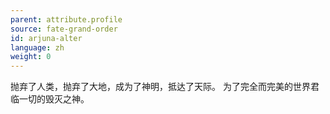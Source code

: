 ```yaml
---
parent: attribute.profile
source: fate-grand-order
id: arjuna-alter
language: zh
weight: 0
---
```


抛弃了人类，抛弃了大地，成为了神明，抵达了天际。
为了完全而完美的世界君临一切的毁灭之神。
